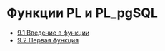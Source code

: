 # Функции PL и PL_pgSQL

- [9.1 Введение в функции](./9.1%20Introduction%20into%20functions)
- [9.2 Первая функция](./9.2%20First%20function)
